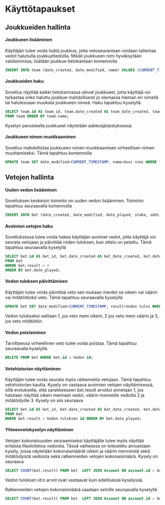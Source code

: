 # Käyttötapaukset

## Joukkueiden hallinta
#### Joukkueen lisääminen
Käyttäjän tulee voida lisätä joukkue, jotta vetoseurantaan voidaan tallentaa vedot halutuilla joukkuetiedoilla.
Mikäli joukkueen nimi hyväksytään validoinnissa, lisätään joukkue tietokantaan komennolla
```SQL
INSERT INTO team (date_created, date_modified, name) VALUES (CURRENT_TIMESTAMP, CURRENT_TIMESTAMP, Joukkueen nimi);
```
#### Joukkueiden haku
Sovellus näyttää kaikki tietokannassa olevat joukkueet, jotta käyttäjä voi tarkastaa onko haluttu joukkue mahdollisesti jo olemassa hieman eri nimellä tai halutessaan muokata joukkueen nimeä. Haku tapahtuu kyselyllä
```SQL
SELECT team.id AS team_id, team.date_created AS team_date_created, team.date_modified AS team_date_modified, team.name AS team_name
FROM team ORDER BY team.name;
```
Kyselyn perusteella joukkueet näytetään aakkosjärjestyksessä.

#### Joukkueen nimen muokkaaminen
Sovellus mahdollistaa joukkueen nimen muokkaamisen virheellisen nimen muuttamiseksi. Tämä tapahtuu komennolla
```SQL
UPDATE team SET date_modified=CURRENT_TIMESTAMP, name=Uusi nimi WHERE team.id = Muutettavan joukkueen id;
```

## Vetojen hallinta
#### Uuden vedon lisääminen
Sovelluksen keskeisin toiminto on uuden vedon lisääminen. Toiminto tapahtuu seuraavalla komennolla
```SQL
INSERT INTO bet (date_created, date_modified, date_played, stake, odds, result, home_team_id, away_team_id, bet_type_id, bet_result_id, account_id) VALUES (CURRENT_TIMESTAMP, CURRENT_TIMESTAMP, Ottelupäivä, Panos, Kerroin, 4, Kotijoukkueen id, Vierasjoukkueen id, Vetotyypin id, Pelatun tuloksen id, Käyttäjän id);
```

#### Avoimien vetojen haku
Sovelluksessa tulee voida hakea käyttäjän avoimet vedot, jotta käyttäjä voi seurata vetojaan ja päivittää niiden tuloksen, kun ottelu on pelattu. Tämä tapahtuu seuraavalla kyselyllä
```SQL
SELECT bet.id AS bet_id, bet.date_created AS bet_date_created, bet.date_modified AS bet_date_modified, bet.date_played AS bet_date_played, bet.stake AS bet_stake, bet.odds AS bet_odds, bet.result AS bet_result, bet.home_team_id AS bet_home_team_id, bet.away_team_id AS bet_away_team_id, bet.bet_type_id AS bet_bet_type_id, bet.bet_result_id AS bet_bet_result_id, bet.account_id AS bet_account_id
FROM bet
WHERE bet.result = 4
ORDER BY bet.date_played;
```

#### Vedon tuloksen päivittäminen
Käyttäjän tulee voida päivittää veto sen mukaan menikö se oikein vai väärin vai mitätöitiinkö veto. Tämä tapahtuu seuraavalla kyselyllä
```SQL
UPDATE bet SET date_modified=CURRENT_TIMESTAMP, result=Vedon tulos WHERE bet.id = Vedon id; 
```
Vedon tulokseksi valitaan 1, jos veto meni oikein, 2 jos veto meni väärin ja 3, jos veto mitätöitiin.

#### Vedon poistaminen
Tarvittaessa virheellinen veto tulee voida poistaa. Tämä tapahtuu seuraavalla kyselyllä.
```SQL
DELETE FROM bet WHERE bet.id = Vedon id;
```

#### Vetohistorian näyttäminen
Käyttäjän tulee voida seurata myös ratkenneita vetojaan. Tämä tapahtuu vetohistorian kautta. Kysely on vastaava avoimien vetojen näyttämisessä, sillä erotuksella, että sarakkeeseen bet.result arvoksi annetaan 1, jos halutaan näyttää oikein menneet vedot, väärin menneille vedoilla 2 ja mitätöidyille 3. Kysely on siis seuraava
```SQL
SELECT bet.id AS bet_id, bet.date_created AS bet_date_created, bet.date_modified AS bet_date_modified, bet.date_played AS bet_date_played, bet.stake AS bet_stake, bet.odds AS bet_odds, bet.result AS bet_result, bet.home_team_id AS bet_home_team_id, bet.away_team_id AS bet_away_team_id, bet.bet_type_id AS bet_bet_type_id, bet.bet_result_id AS bet_bet_result_id, bet.account_id AS bet_account_id
FROM bet
WHERE bet.result = Vedon tuloksen id ORDER BY bet.date_played;
```

#### Yhteenvetokyselyn näyttäminen
Vetojen kokonaisuuden seuraamiseksi käyttäjälle tulee myös näyttää erilaista tilastotietoa vedoista. Tässä vaiheessa on toteutettu ainoastaan kysely, jossa näytetään kokonaismäärät oikein ja väärin menneistä sekä mitätöidyistä vedoista sekä ratkenneiden vetojen kokonaismäärä. Kysely on seuraava
```SQL
SELECT COUNT(bet.result) FROM bet  LEFT JOIN Account ON account.id = bet.account_id WHERE (bet.result = Vedon tuloksen id AND account.id = Käyttäjän id);
```
Vedon tuloksen id:n arvot ovat vastaavat kuin edellisessä kyselyssä.

Ratkenneiden vetojen kokonaismäärä saadaan selville seuraavalla kyselyllä
```SQL
SELECT COUNT(bet.result) FROM bet  LEFT JOIN Account ON account.id = bet.account_id WHERE (bet.result != 4 AND account.id = Käyttäjän id)
```
